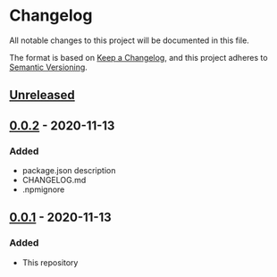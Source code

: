# Changelog
All notable changes to this project will be documented in this file.

The format is based on [Keep a Changelog](https://keepachangelog.com/en/1.0.0/),
and this project adheres to [Semantic Versioning](https://semver.org/spec/v2.0.0.html).

## [Unreleased]

## [0.0.2] - 2020-11-13
### Added
- package.json description
- CHANGELOG.md
- .npmignore

## [0.0.1] - 2020-11-13
### Added
- This repository

[Unreleased]: https://github.com/knockout-lint/knockout-lint/compare/v0.0.2...HEAD
[0.0.2]: https://github.com/knockout-lint/knockout-lint/releases/tag/v0.0.2
[0.0.1]: https://github.com/knockout-lint/knockout-lint/releases/tag/v0.0.1